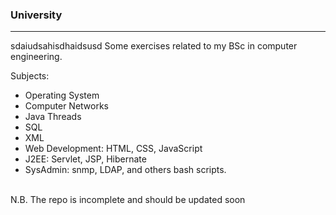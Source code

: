 <h3>University</h3>
<hr> 
sdaiudsahisdhaidsusd
Some exercises related to my BSc in computer engineering.

Subjects: 
<ul> 
   <li> Operating System </li>
   <li> Computer Networks </li>
   <li> Java Threads </li> 
   <li> SQL </li> 
   <li> XML </li>
   <li> Web Development: HTML, CSS, JavaScript </li>
   <li> J2EE: Servlet, JSP, Hibernate </li> 
   <li> SysAdmin: snmp, LDAP, and others bash scripts. </li> 
</ul> 
<br> 
N.B. The repo is incomplete and should be updated soon 

